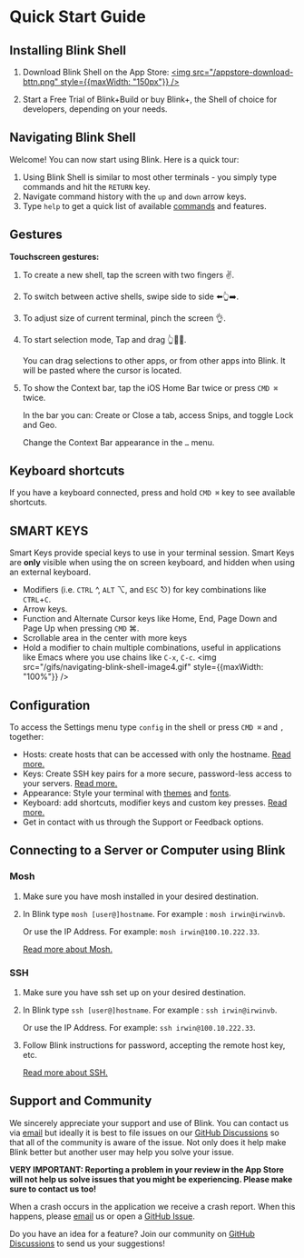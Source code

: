 # Quick Start Guide

## Installing Blink Shell

1. Download Blink Shell on the App Store:
[<img src="/appstore-download-bttn.png" style={{maxWidth: "150px"}} />](https://apps.apple.com/us/app/blink-shell-build-code/id1594898306)

2. Start a Free Trial of Blink+Build or buy Blink+, the Shell of choice for developers, depending on your needs.

## Navigating Blink Shell

Welcome! You can now start using Blink. Here is a quick tour:

1. Using Blink Shell is similar to most other terminals - you simply type commands and hit the `RETURN` key.
2. Navigate command history with the `up` and `down` arrow keys.
3. Type `help` to get a quick list of available [commands](basics/commands) and features.

## Gestures

**Touchscreen gestures:**

1. To create a new shell, tap the screen with two fingers ✌️.
2. To switch between active shells, swipe side to side ⬅️👆➡️.
3. To adjust size of current terminal, pinch the screen 👌.
4. To start selection mode, Tap and drag 👆🔘🔼.

   You can drag selections to other apps, or from other apps into Blink. It will be pasted where the cursor is located.

5. To show the Context bar, tap the iOS Home Bar twice or press `CMD ⌘` twice.

      In the bar you can: Create or Close a tab, access Snips, and toggle Lock and Geo.

      Change the Context Bar appearance in the `…` menu.


## Keyboard shortcuts

   If you have a keyboard connected, press and hold `CMD ⌘` key to see available shortcuts.




## SMART KEYS

Smart Keys provide special keys to use in your terminal session. Smart Keys are **only** visible when using the on screen keyboard, and hidden when using an external keyboard.

- Modifiers (i.e. `CTRL` ^, `ALT` ⌥, and `ESC` ⎋) for key combinations like `CTRL`+`C`.
- Arrow keys.
- Function and Alternate Cursor keys like Home, End, Page Down and Page Up when pressing `CMD` ⌘.
- Scrollable area in the center with more keys
- Hold a modifier to chain multiple combinations, useful in applications like Emacs where you use chains like `C-x`, `C-c`.
<img src="/gifs/navigating-blink-shell-image4.gif" style={{maxWidth: "100%"}} />

## Configuration

To access the Settings menu type `config` in the shell or press `CMD ⌘` and `,` together:

- Hosts: create hosts that can be accessed with only the hostname. [Read more.](basics/hosts)
- Keys: Create SSH key pairs for a more secure, password-less access to your servers. [Read more.](basics/ssh-keys)
- Appearance: Style your terminal with [themes](basics/customize#themes) and [fonts](basics/customize#fonts).
- Keyboard: add shortcuts, modifier keys and custom key presses. [Read more.](basics/customize#keyboard)
- Get in contact with us through the Support or Feedback options.



## Connecting to a Server or Computer using Blink

### Mosh

1. Make sure you have mosh installed in your desired destination.
2. In Blink type `mosh [user@]hostname`. For example : `mosh irwin@irwinvb`.


   Or use the IP Address. For example: `mosh irwin@100.10.222.33`.

   [Read more about Mosh.](advanced/advanced-mosh)

### SSH
1. Make sure you have ssh set up on your desired destination.
2. In Blink type `ssh [user@]hostname`. For example : `ssh irwin@irwinvb`.


   Or use the IP Address. For example: `ssh irwin@100.10.222.33`.

3. Follow Blink instructions for password, accepting the remote host key, etc.

   [Read more about SSH.](advanced/advanced-ssh)

## Support and Community

We sincerely appreciate your support and use of Blink. You can contact us via [email](mailto:hello@blink.sh) but ideally it is best to file issues on our [GitHub Discussions](https://github.com/blinksh/blink/discussions) so that all of the community is aware of the issue. Not only does it help make Blink better but another user may help you solve your issue.

**VERY IMPORTANT: Reporting a problem in your review in the App Store will not help us solve issues that you might be experiencing. Please make sure to contact us too!**

When a crash occurs in the application we receive a crash report. When this happens, please [email](mailto:hello@blink.sh) us or open a [GitHub Issue](https://github.com/blinksh/blink/issues).

Do you have an idea for a feature? Join our community on [GitHub Discussions](https://github.com/blinksh/blink/discussions) to send us your suggestions!

